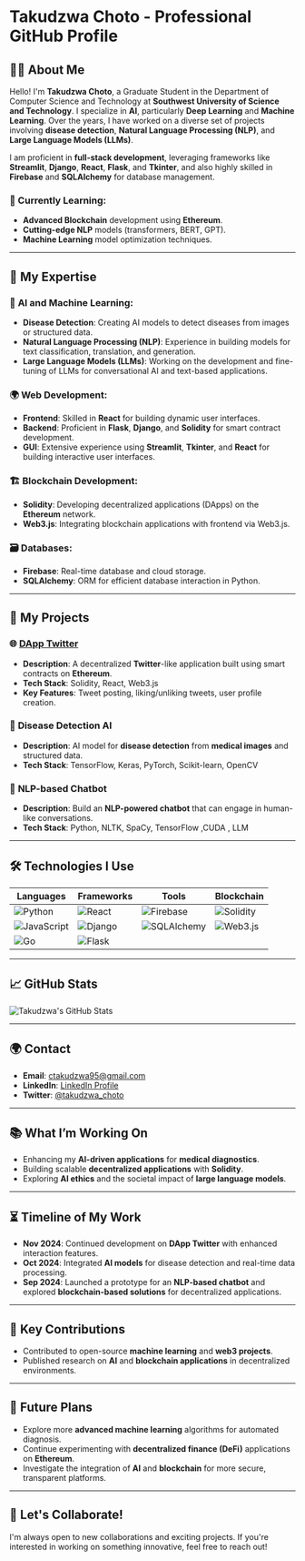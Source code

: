 # Takudzwa Choto - Professional GitHub Profile

## 👨‍💻 About Me
Hello! I'm **Takudzwa Choto**, a Graduate Student in the Department of Computer Science and Technology at **Southwest University of Science and Technology**. I specialize in **AI**, particularly **Deep Learning** and **Machine Learning**. Over the years, I have worked on a diverse set of projects involving **disease detection**, **Natural Language Processing (NLP)**, and **Large Language Models (LLMs)**.

I am proficient in **full-stack development**, leveraging frameworks like **Streamlit**, **Django**, **React**, **Flask**, and **Tkinter**, and also highly skilled in **Firebase** and **SQLAlchemy** for database management.

### 🌱 Currently Learning:
- **Advanced Blockchain** development using **Ethereum**.
- **Cutting-edge NLP** models (transformers, BERT, GPT).
- **Machine Learning** model optimization techniques.

---

## 💼 My Expertise

### 🧠 **AI and Machine Learning**:
- **Disease Detection**: Creating AI models to detect diseases from images or structured data.
- **Natural Language Processing (NLP)**: Experience in building models for text classification, translation, and generation.
- **Large Language Models (LLMs)**: Working on the development and fine-tuning of LLMs for conversational AI and text-based applications.

### 🌍 **Web Development**:
- **Frontend**: Skilled in **React** for building dynamic user interfaces.
- **Backend**: Proficient in **Flask**, **Django**, and **Solidity** for smart contract development.
- **GUI**: Extensive experience using **Streamlit**, **Tkinter**, and **React** for building interactive user interfaces.

### 🏗️ **Blockchain Development**:
- **Solidity**: Developing decentralized applications (DApps) on the **Ethereum** network.
- **Web3.js**: Integrating blockchain applications with frontend via Web3.js.

### 🗃️ **Databases**:
- **Firebase**: Real-time database and cloud storage.
- **SQLAlchemy**: ORM for efficient database interaction in Python.

---

## 🚀 My Projects

### 🌐 **[DApp Twitter](https://github.com/TakudzwaChoto/DApp-twitter)**
- **Description**: A decentralized **Twitter**-like application built using smart contracts on **Ethereum**.
- **Tech Stack**: Solidity, React, Web3.js
- **Key Features**: Tweet posting, liking/unliking tweets, user profile creation.

### 🏥 **Disease Detection AI**
- **Description**: AI model for **disease detection** from **medical images** and structured data.
- **Tech Stack**: TensorFlow, Keras, PyTorch, Scikit-learn, OpenCV


### 🤖 **NLP-based Chatbot**
- **Description**: Build an **NLP-powered chatbot** that can engage in human-like conversations.
- **Tech Stack**: Python, NLTK, SpaCy, TensorFlow ,CUDA , LLM

---

## 🛠️ Technologies I Use
| **Languages**           | **Frameworks**            | **Tools**               | **Blockchain**        |
|-------------------------|---------------------------|-------------------------|-----------------------|
| ![Python](https://img.shields.io/badge/-Python-3776AB?logo=python&logoColor=fff) | ![React](https://img.shields.io/badge/React-61DAFB?logo=react&logoColor=fff) | ![Firebase](https://img.shields.io/badge/Firebase-FFCA28?logo=firebase&logoColor=fff) | ![Solidity](https://img.shields.io/badge/-Solidity-363636?logo=solidity&logoColor=fff) |
| ![JavaScript](https://img.shields.io/badge/-JavaScript-FFD700?logo=javascript&logoColor=fff) | ![Django](https://img.shields.io/badge/Django-092E20?logo=django&logoColor=fff) | ![SQLAlchemy](https://img.shields.io/badge/-SQLAlchemy-5d6d7e?logo=python&logoColor=fff) | ![Web3.js](https://img.shields.io/badge/Web3.js-000000?logo=web3.js&logoColor=fff) |
| ![Go](https://img.shields.io/badge/Go-00ADD8?logo=go&logoColor=fff) | ![Flask](https://img.shields.io/badge/Flask-000000?logo=flask&logoColor=fff) |                         |                       |

---

## 📈 **GitHub Stats**  
![Takudzwa's GitHub Stats](https://github-readme-stats.vercel.app/api?username=TakudzwaChoto&show_icons=true&theme=radical)

---

## 🌍 **Contact**
- **Email**: [ctakudzwa95@gmail.com](mailto:ctakudzwa95@gmail.com)
- **LinkedIn**: [LinkedIn Profile](https://www.linkedin.com/in/takudzwa-choto)
- **Twitter**: [@takudzwa_choto](https://twitter.com/takudzwa_choto)

---

## 📚 **What I’m Working On**
- Enhancing my **AI-driven applications** for **medical diagnostics**.
- Building scalable **decentralized applications** with **Solidity**.
- Exploring **AI ethics** and the societal impact of **large language models**.

---

## ⏳ **Timeline of My Work**

- **Nov 2024**: Continued development on **DApp Twitter** with enhanced interaction features.
- **Oct 2024**: Integrated **AI models** for disease detection and real-time data processing.
- **Sep 2024**: Launched a prototype for an **NLP-based chatbot** and explored **blockchain-based solutions** for decentralized applications.

---

## 🌟 **Key Contributions**
- Contributed to open-source **machine learning** and **web3 projects**.
- Published research on **AI** and **blockchain applications** in decentralized environments.

---

## 🔧 **Future Plans**
- Explore more **advanced machine learning** algorithms for automated diagnosis.
- Continue experimenting with **decentralized finance (DeFi)** applications on **Ethereum**.
- Investigate the integration of **AI** and **blockchain** for more secure, transparent platforms.

---

## 🚀 **Let's Collaborate!**
I'm always open to new collaborations and exciting projects. If you're interested in working on something innovative, feel free to reach out!

